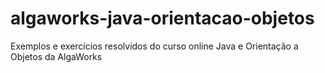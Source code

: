 # algaworks-java-orientacao-objetos
Exemplos e exercícios resolvidos do curso online Java e Orientação a Objetos da AlgaWorks
